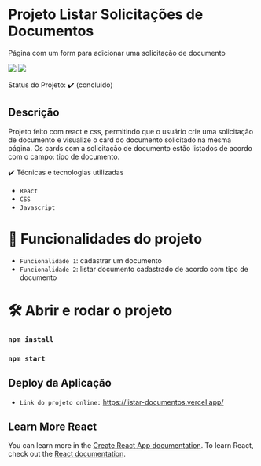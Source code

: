 # Projeto Listar Solicitações de Documentos
Página com um form para adicionar uma solicitação de documento

<img src="https://img.shields.io/static/v1?label=react&message=framework&color=blue&style=for-the-badge&logo=REACT"/>
<img src="https://img.shields.io/static/v1?label=Vercel&message=deploy&color=blue&style=for-the-badge&logo=VERCEL"/>

Status do Projeto: ✔️ (concluido)

## Descrição
Projeto feito com react e css, permitindo que o usuário crie uma solicitação de documento e visualize o card do documento solicitado na mesma página. Os cards com a solicitação de documento estão listados de acordo com o campo: tipo de documento.

✔️ Técnicas e tecnologias utilizadas
- ``React``
- ``CSS``
- ``Javascript``

# :hammer: Funcionalidades do projeto

- `Funcionalidade 1`: cadastrar um documento
- `Funcionalidade 2`: listar documento cadastrado de acordo com tipo de documento


# 🛠️ Abrir e rodar o projeto
### `npm install`
### `npm start`


## Deploy da Aplicação
- ``Link do projeto online:`` https://listar-documentos.vercel.app/


## Learn More React
You can learn more in the [Create React App documentation](https://facebook.github.io/create-react-app/docs/getting-started).
To learn React, check out the [React documentation](https://reactjs.org/).

